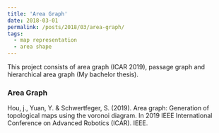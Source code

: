 ```yaml
---
title: 'Area Graph'
date: 2018-03-01
permalink: /posts/2018/03/area-graph/
tags:
  - map representation
  - area shape
---
```


This project consists of area graph (ICAR 2019), passage graph and hierarchical area graph (My bachelor thesis).

### Area Graph
Hou, j., Yuan, Y. & Schwertfeger, S. (2019). Area graph: Generation of topological maps using the voronoi diagram. In 2019 IEEE International Conference on Advanced Robotics (ICAR). IEEE.

